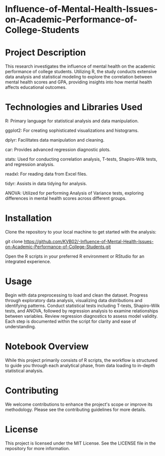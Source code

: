 # Influence-of-Mental-Health-Issues-on-Academic-Performance-of-College-Students


# Project Description

This research investigates the influence of mental health on the academic performance of college students. Utilizing R, the study conducts extensive data analysis and statistical modeling to explore the correlation between mental health scores and GPA, providing insights into how mental health affects educational outcomes.


# Technologies and Libraries Used

R: Primary language for statistical analysis and data manipulation.

ggplot2: For creating sophisticated visualizations and histograms.

dplyr: Facilitates data manipulation and cleaning.

car: Provides advanced regression diagnostic plots.

stats: Used for conducting correlation analysis, T-tests, Shapiro-Wilk tests, and regression analysis.

readxl: For reading data from Excel files.

tidyr: Assists in data tidying for analysis.

ANOVA: Utilized for performing Analysis of Variance tests, exploring differences in mental health scores across different groups.


# Installation

Clone the repository to your local machine to get started with the analysis: 

git clone https://github.com/KVB02/-Influence-of-Mental-Health-Issues-on-Academic-Performance-of-College-Students.git

Open the R scripts in your preferred R environment or RStudio for an integrated experience.


# Usage

Begin with data preprocessing to load and clean the dataset.
Progress through exploratory data analysis, visualizing data distributions and identifying patterns.
Conduct statistical tests including T-tests, Shapiro-Wilk tests, and ANOVA, followed by regression analysis to examine relationships between variables.
Review regression diagnostics to assess model validity.
Each step is documented within the script for clarity and ease of understanding.

# Notebook Overview

While this project primarily consists of R scripts, the workflow is structured to guide you through each analytical phase, from data loading to in-depth statistical analysis.

# Contributing

We welcome contributions to enhance the project's scope or improve its methodology. Please see the contributing guidelines for more details.

# License

This project is licensed under the MIT License. See the LICENSE file in the repository for more information.

